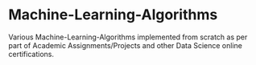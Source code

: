 # Machine-Learning-Algorithms
Various Machine-Learning-Algorithms implemented from scratch as per part of Academic Assignments/Projects and other Data Science
online certifications.  

